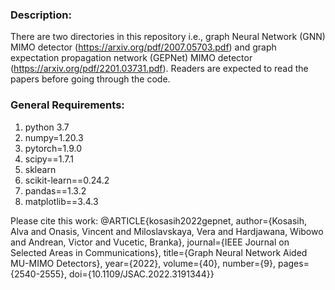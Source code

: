 ### Description:

There are two directories in this repository i.e., graph Neural Network (GNN) MIMO detector (https://arxiv.org/pdf/2007.05703.pdf) and graph expectation propagation network (GEPNet) MIMO detector (https://arxiv.org/pdf/2201.03731.pdf). Readers are expected to read the papers before going through the code.

### General Requirements:

1. python 3.7
2. numpy=1.20.3
3. pytorch=1.9.0
4. scipy==1.7.1
5. sklearn
6. scikit-learn==0.24.2
7. pandas==1.3.2
8. matplotlib==3.4.3

Please cite this work:
@ARTICLE{kosasih2022gepnet,
  author={Kosasih, Alva and Onasis, Vincent and Miloslavskaya, Vera and Hardjawana, Wibowo and Andrean, Victor and Vucetic, Branka},
  journal={IEEE Journal on Selected Areas in Communications}, 
  title={Graph Neural Network Aided MU-MIMO Detectors}, 
  year={2022},
  volume={40},
  number={9},
  pages={2540-2555},
  doi={10.1109/JSAC.2022.3191344}}


